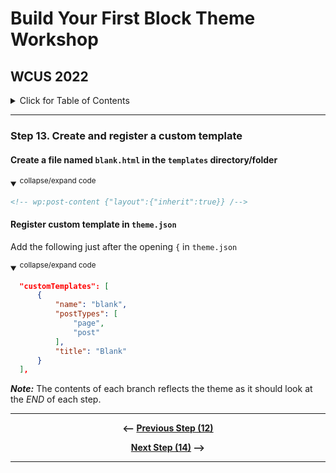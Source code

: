 # Build Your First Block Theme Workshop
## WCUS 2022
<details><summary>Click for Table of Contents</summary>

- [Step 0.][0] Setting up Development Environment 
- [Step 1.][1] Create and Activate a Minimal Block Theme
- [Step 2.][2] Create and incorporate template parts
- [Step 3.][3] Create a theme.json file
- [Step 4.][4] Add Settings to theme.json
- [Step 5.][5] Refine Templates and Parts
- [Step 6.][6] Add styles to theme.json
- [Step 7.][7] Enqueue style.css for custom CSS
- [Step 8.][8] Register and use block styles and custom variables
- [Step 9.][9] Surface a block pattern via theme.json
- [Step 10.][10] Create a Template Layout Block Pattern
- [Step 11.][11] Create and Register singular.html
- [Step 12.][12] Create a custom 404 page
- [Step 13.][13] Create and register a custom template __<--You Are Here__
- [Step 14.][14] Create a style variation
- [Step 15.][15] Final - Export your theme!
</details>

---

### Step 13. Create and register a custom template

#### Create a file named `blank.html` in the `templates` directory/folder
<details open>
<summary>
<sup>collapse/expand code</sup>
</summary>

  ```html
<!-- wp:post-content {"layout":{"inherit":true}} /-->
```
</details>

#### Register custom template in `theme.json`
Add the following just after the opening `{` in `theme.json`
<details open>
<summary>
<sup>collapse/expand code</sup>
</summary>

  ```json
	"customTemplates": [
		{
			"name": "blank",
			"postTypes": [
				"page",
				"post"
			],
			"title": "Blank"
		}
	],
```
</details>
  

*__Note:__* The contents of each branch reflects the theme as it should look at the _END_ of each step.

---

<div align="center">

__<-- [Previous Step (12)][12]__

 __[Next Step (14)][14] -->__

</div>

---

[0]: ../../tree/step-0/#wcus-2022
[1]: ../../tree/step-1/#wcus-2022
[2]: ../../tree/step-2/#wcus-2022
[3]: ../../tree/step-3/#wcus-2022
[4]: ../../tree/step-4/#wcus-2022
[5]: ../../tree/step-5/#wcus-2022
[6]: ../../tree/step-6/#wcus-2022
[7]: ../../tree/step-7/#wcus-2022
[8]: ../../tree/step-8/#wcus-2022
[9]: ../../tree/step-9/#wcus-2022
[10]: ../../tree/step-10/#wcus-2022
[11]: ../../tree/step-11/#wcus-2022
[12]: ../../tree/step-12/#wcus-2022
[13]: ../../tree/step-13/#wcus-2022
[14]: ../../tree/step-14/#wcus-2022
[15]: ../../tree/final/#wcus-2022
